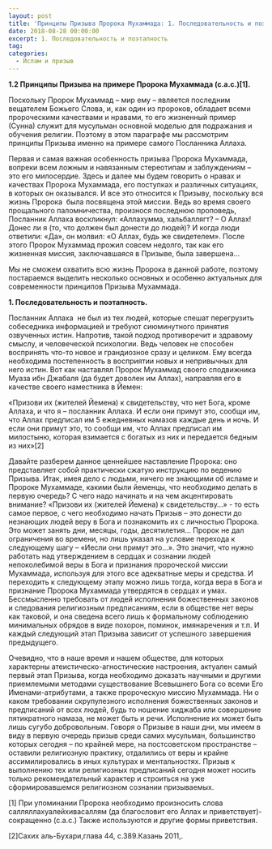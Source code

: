 ```yaml
---
layout: post
title: 'Принципы Призыва Пророка Мухаммада: 1. Последовательность и поэтапность'
date: 2018-08-28 00:00:00
excerpt: 1. Последовательность и поэтапность
tag:
categories:
  - Ислам и призыв
---
```


**1.2 Принципы Призыва на примере Пророка Мухаммада (с.а.с.)[1].**

Поскольку Пророк Мухаммад – мир ему – является последним вещателем Божьего Слова, и, как один из пророков, обладает всеми пророческими качествами и нравами, то его жизненный пример (Сунна) служит для мусульман основной моделью для подражания и обучения религии. Поэтому в этом параграфе мы рассмотрим принципы Призыва именно на примере самого Посланника Аллаха.

Первая и самая важная особенность призыва Пророка Мухаммада, вопреки всем ложным и навязанным стереотипам и заблуждениям – это его милосердие. Здесь и далее мы будем говорить о нравах и качествах Пророка Мухаммада, его поступках и различных ситуациях, в которых он оказывался. И все это относится к Призыву, поскольку вся жизнь Пророка  была посвящена этой миссии. Ведь во время своего прощального паломничества, произнося последнюю проповедь, Посланник Аллаха воскликнул: «Аллахумма, хальбаллягт? – О Аллах! Донес ли я (то, что должен был донести до людей)? И когда люди ответили: «Да», он молвил: «О Аллах, будь же свидетелем». После этого Пророк Мухаммад прожил совсем недолго, так как его жизненная миссия, заключавшаяся в Призыве, была завершена…

Мы не сможем охватить всю жизнь Пророка в данной работе, поэтому постараемся выделить несколько основных и особенно актуальных для современности принципов Призыва Мухаммада.

**1. Последовательность и поэтапность.**

Посланник Аллаха  не был из тех людей, которые спешат перегрузить собеседника информацией и требуют сиюминутного принятия озвученных истин. Напротив, такой подход противоречит и здравому смыслу, и человеческой психологии. Ведь человек не способен воспринять что-то новое и грандиозное сразу и целиком. Ему всегда необходима постепенность в восприятии новых и непривычных для него истин. Вот как наставлял Пророк Мухаммад своего сподвижника Муаза ибн Джабаля (да будет доволен им Аллах), направляя его в качестве своего наместника в Йемен:

«Призови их (жителей Йемена) к свидетельству, что нет Бога, кроме Аллаха, и что я – посланник Аллаха. И если они примут это, сообщи им, что Аллах предписал им 5 ежедневных намазов каждые день и ночь. И если они примут это, то сообщи им, что Аллах предписал им милостыню, которая взимается с богатых из них и передается бедным из них»[2]

Давайте разберем данное ценнейшее наставление Пророка: оно представляет собой практически сжатую инструкцию по ведению Призыва. Итак, имея дело с людьми, ничего не знающими об исламе и Пророке Мухаммаде, какими были йеменцы, что необходимо делать в первую очередь? С чего надо начинать и на чем акцентировать внимание? «Призови их (жителей Йемена) к свидетельству…» - то есть самое первое, с чего необходимо начать Призыв – это донести до незнающих людей веру в Бога и познакомить их с личностью Пророка. Это может занять дни, месяцы, годы, десятилетия… Пророк не дал ограничения во времени, но лишь указал на условие перехода к следующему шагу – «Иесли они примут это…». Это значит, что нужно работать над утверждением в сердцах и сознании людей непоколебимой веры в Бога и признания пророческой миссии Мухаммада, используя для этого все адекватные меры и средства. И переходить к следующему этапу можно лишь тогда, когда вера в Бога и признание Пророка Мухаммада утвердятся в сердцах и умах. Бессмысленно требовать от людей исполнения божественных законов и следования религиозным предписаниям, если в обществе нет веры как таковой, и она сведена всего лишь к формальному соблюдению минимальных обрядов в виде похорон, поминок, имянаречения и т.п. И каждый следующий этап Призыва зависит от успешного завершения предыдущего.

Очевидно, что в наше время и нашем обществе, для которых характерны атеистическо-агностические настроения, актуален самый первый этап Призыва, когда необходимо доказать научными и другими приемлемыми методами существование Всевышнего Бога со всеми Его Именами-атрибутами, а также пророческую миссию Мухаммада. Ни о каком требовании скрупулезного исполнения божественных законов и предписаний от всех людей, будь то ношение хиджаба или совершение пятикратного намаза, не может быть и речи. Исполнение их может быть лишь сугубо добровольным. Говоря о Призыве в наши дни, мы имеем в виду в первую очередь призыв среди самих мусульман, большинство которых сегодня – по крайней мере, на постсоветском пространстве – оставили религиозную практику, отдалились от веры и крайне ассимилировались в иных культурах и ментальностях. Призыв к выполнению тех или религиозных предписаний сегодня может носить только рекомендательный характер и строиться на уже сформировавшемся религиозном сознании призываемых.

[1] При упоминании Пророка необходимо произносить слова салляллахуалейхивасаллям (да благословит его Аллах и приветствует)-сокращенно (с.а.с.) Также используются и другие формы приветствия.

[2]Сахих аль-Бухари,глава 44, с.389.Казань 2011,.